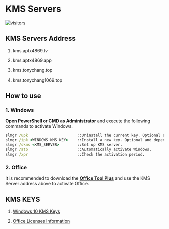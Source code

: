 # KMS Servers

![visitors](https://visitor-badge.laobi.icu/badge?page_id=tony-aptx4869.kms)

## KMS Servers Address

1. kms.aptx4869.tv

2. kms.aptx4869.app

3. kms.tonychang.top

4. kms.tonychang1069.top


## How to use

### 1. Windows

**Open PowerShell or CMD as Administrator** and execute the following commands to activate Windows.

```cmd
slmgr /upk                      ::Uninstall the current key. Optional and depended.
slmgr /ipk <WINDOWS_KMS_KEY>    ::Install a new key. Optional and depended.
slmgr /skms <KMS_SERVER>        ::Set up KMS server.
slmgr /ato                      ::Automatically activate Windows.
slmgr /xpr                      ::Check the activation period.
```

### 2. Office

It is recommended to download the
**[Office Tool Plus](https://otp.landian.vip)**
and use the KMS Server address above to activate Office.

## KMS KEYS

1. [Windows 10 KMS Keys](./windows_10_kms_keys.md)

2. [Office Licenses Information](./office_lcs_info.md)
